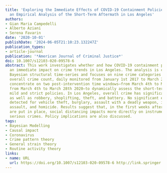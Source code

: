 ```yaml
---
title: 'Exploring the Immediate Effects of COVID-19 Containment Policies on Crime:
  an Empirical Analysis of the Short-Term Aftermath in Los Angeles'
authors:
- Gian Maria Campedelli
- Alberto Aziani
- Serena Favarin
date: '2020-10-01'
publishDate: '2024-06-05T21:10:23.132247Z'
publication_types:
- article-journal
publication: '*American Journal of Criminal Justice*'
doi: 10.1007/s12103-020-09578-6
abstract: This work investigates whether and how COVID-19 containment policies had
  an immediate impact on crime trends in Los Angeles. The analysis is conducted using
  Bayesian structural time-series and focuses on nine crime categories and on the
  overall crime count, daily monitored from January 1st 2017 to March 28th 2020. We
  concentrate on two post-intervention time windows—from March 4th to March 16th and
  from March 4th to March 28th 2020—to dynamically assess the short-term effects of
  mild and strict policies. In Los Angeles, overall crime has significantly decreased,
  as well as robbery, shoplifting, theft, and battery. No significant effect has been
  detected for vehicle theft, burglary, assault with a deadly weapon, intimate partner
  assault, and homicide. Results suggest that, in the first weeks after the interventions
  are put in place, social distancing impacts more directly on instrumental and less
  serious crimes. Policy implications are also discussed.
tags:
- Bayesian Modelling
- Causal impact
- Coronavirus
- Crime pattern theory
- General strain theory
- Routine activity theory
links:
- name: URL
  url: https://doi.org/10.1007/s12103-020-09578-6 http://link.springer.com/10.1007/s12103-020-09578-6
---
```

